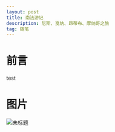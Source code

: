 ```yaml
---
layout: post
title: 南法游记
description: 尼斯、戛纳、昂蒂布、摩纳哥之旅
tag: 随笔
---
```


# 前言
test

# 图片
![未标题](https://s2.loli.net/2023/04/04/cuGP1B3WqmDZ4Ek.png)
